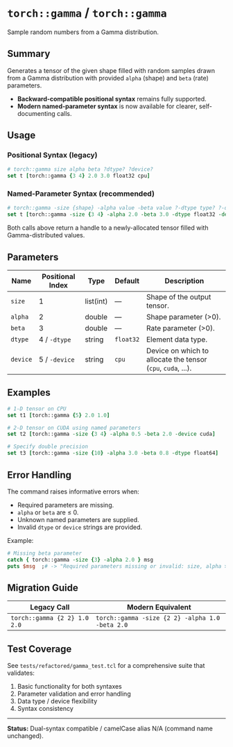 # `torch::gamma` / `torch::gamma`  
Sample random numbers from a Gamma distribution.

## Summary
Generates a tensor of the given shape filled with random samples drawn from a Gamma distribution with provided `alpha` (shape) and `beta` (rate) parameters.

- **Backward-compatible positional syntax** remains fully supported.  
- **Modern named-parameter syntax** is now available for clearer, self-documenting calls.

## Usage

### Positional Syntax (legacy)
```tcl
# torch::gamma size alpha beta ?dtype? ?device?
set t [torch::gamma {3 4} 2.0 3.0 float32 cpu]
```

### Named-Parameter Syntax (recommended)
```tcl
# torch::gamma -size {shape} -alpha value -beta value ?-dtype type? ?-device dev?
set t [torch::gamma -size {3 4} -alpha 2.0 -beta 3.0 -dtype float32 -device cpu]
```

Both calls above return a handle to a newly-allocated tensor filled with Gamma-distributed values.

## Parameters
| Name | Positional Index | Type | Default | Description |
|------|------------------|------|---------|-------------|
| `size` | 1 | list(int) | — | Shape of the output tensor. |
| `alpha` | 2 | double | — | Shape parameter (>0). |
| `beta` | 3 | double | — | Rate parameter (>0). |
| `dtype` | 4 / `-dtype` | string | `float32` | Element data type. |
| `device` | 5 / `-device` | string | `cpu` | Device on which to allocate the tensor (`cpu`, `cuda`, ...). |

## Examples
```tcl
# 1-D tensor on CPU
set t1 [torch::gamma {5} 2.0 1.0]

# 2-D tensor on CUDA using named parameters
set t2 [torch::gamma -size {3 4} -alpha 0.5 -beta 2.0 -device cuda]

# Specify double precision
set t3 [torch::gamma -size {10} -alpha 3.0 -beta 0.8 -dtype float64]
```

## Error Handling
The command raises informative errors when:
- Required parameters are missing.
- `alpha` or `beta` are ≤ 0.
- Unknown named parameters are supplied.
- Invalid `dtype` or `device` strings are provided.

Example:
```tcl
# Missing beta parameter
catch { torch::gamma -size {3} -alpha 2.0 } msg
puts $msg  ;# -> "Required parameters missing or invalid: size, alpha > 0, beta > 0 must be provided"
```

## Migration Guide
| Legacy Call | Modern Equivalent |
|-------------|-------------------|
| `torch::gamma {2 2} 1.0 2.0` | `torch::gamma -size {2 2} -alpha 1.0 -beta 2.0` |

## Test Coverage
See `tests/refactored/gamma_test.tcl` for a comprehensive suite that validates:
1. Basic functionality for both syntaxes
2. Parameter validation and error handling
3. Data type / device flexibility
4. Syntax consistency

---
**Status:** Dual-syntax compatible / camelCase alias N/A (command name unchanged). 